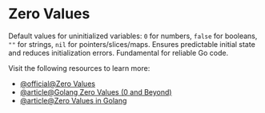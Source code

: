 # Zero Values

Default values for uninitialized variables: `0` for numbers, `false` for booleans, `""` for strings, `nil` for pointers/slices/maps. Ensures predictable initial state and reduces initialization errors. Fundamental for reliable Go code.

Visit the following resources to learn more:

- [@official@Zero Values](https://go.dev/tour/basics/12)
- [@article@Golang Zero Values (0 and Beyond)](https://golangprojectstructure.com/default-zero-values-in-go-code/)
- [@article@Zero Values in Golang](https://www.scaler.com/topics/golang/golang-zero-values/)
